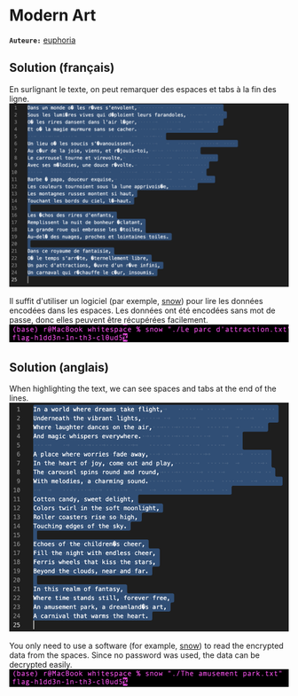 # Modern Art

**`Auteure:`** [euphoria](https://github.com/euphoria974)

## Solution (français)

En surlignant le texte, on peut remarquer des espaces et tabs à la fin des ligne.
![alt text](image.png)

Il suffit d'utiliser un logiciel (par exemple, [snow](https://darkside.com.au/snow/)) pour lire les données encodées dans les espaces. Les données ont été encodées sans mot de passe, donc elles peuvent être récupérées facilement.
![alt text](image-1.png)

## Solution (anglais)

When highlighting the text, we can see spaces and tabs at the end of the lines.
![alt text](image-3.png)

You only need to use a software (for example, [snow](https://darkside.com.au/snow/)) to read the encrypted data from the spaces. Since no password was used, the data can be decrypted easily.
![alt text](image-2.png)
